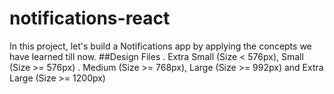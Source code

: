 # notifications-react
In this project, let's build a Notifications app by applying the concepts we have learned till now.
##Design Files
. Extra Small (Size < 576px), Small (Size >= 576px)
. Medium (Size >= 768px), Large (Size >= 992px) and Extra Large (Size >= 1200px)
